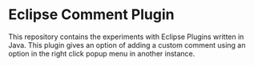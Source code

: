# Eclipse Comment Plugin

This repository contains the experiments with Eclipse Plugins written in Java.
This plugin gives an option of adding a custom comment using an option in the right click popup menu in another instance.